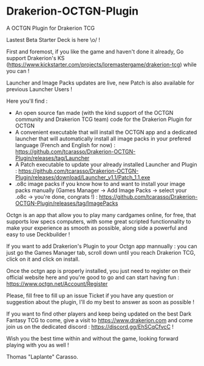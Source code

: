 # Drakerion-OCTGN-Plugin
A OCTGN Plugin for Drakerion TCG

Lastest Beta Starter Deck is here \o/ !

First and foremost, if you like the game and haven't done it already, Go support Drakerion's KS (https://www.kickstarter.com/projects/loremastergame/drakerion-tcg) while you can !

Launcher and Image Packs updates are live, new Patch is also available for previous Launcher Users !

Here you'll find :

- An open source fan made (with the kind support of the OCTGN community and Drakerion TCG team) code for the Drakerion Plugin for OCTGN
- A convenient executable that will install the OCTGN app and a dedicated launcher that will automatically install all image packs in your prefered language (French and English for now) : https://github.com/tcarasso/Drakerion-OCTGN-Plugin/releases/tag/Launcher
- A Patch executable to update your already installed Launcher and Plugin : https://github.com/tcarasso/Drakerion-OCTGN-Plugin/releases/download/Launcher_v1.1/Patch_1.1.exe
- .o8c image packs if you know how to and want to install your image packs manually (Games Manager -> Add Image Packs -> select your .o8c -> you're done, congrats !) : https://github.com/tcarasso/Drakerion-OCTGN-Plugin/releases/tag/ImagePacks

Octgn is an app that allow you to play many cardgames online, for free, that supports low specs computers, with some great scripted functionnality to make your experience as smooth as possible, along side a powerful and easy to use Deckbuilder !

If you want to add Drakerion's Plugin to your Octgn app mannually : you can just go the Games Manager tab, scroll down until you reach Drakerion TCG, click on it and click on install.

Once the octgn app is properly installed, you just need to register on their official website here and you're good to go and can start having fun : https://www.octgn.net/Account/Register

Please, fill free to fill up an issue Ticket if you have any question or suggestion about the plugin, I'll do my best to answer as soon as possible !

If you want to find other players and keep being updated on the best Dark Fantasy TCG to come, give a visit to https://www.drakerion.com and come join us on the dedicated discord : https://discord.gg/EhSCqCfvcC !

Wish you the best time within and without the game, looking forward playing with you as well !

Thomas "Laplante" Carasso.

